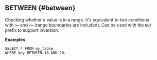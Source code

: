 ## BETWEEN {#between}

Checking whether a value is in a range. It's equivalent to two conditions with `>=` and `<=` (range boundaries are included). Can be used with the `NOT` prefix to support inversion.

**Examples**

``` yql
SELECT * FROM my_table
WHERE key BETWEEN 10 AND 20;
```
